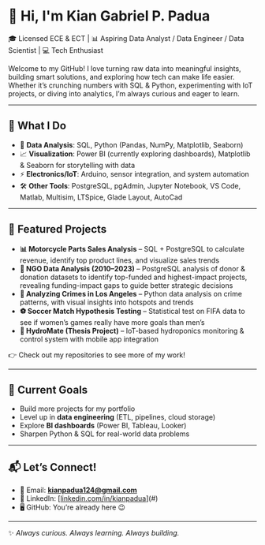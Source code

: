 # 👋 Hi, I'm Kian Gabriel P. Padua  

🎓 Licensed ECE & ECT | 📊 Aspiring Data Analyst / Data Engineer / Data Scientist | 💻 Tech Enthusiast  

Welcome to my GitHub! I love turning raw data into meaningful insights, building smart solutions, and exploring how tech can make life easier. Whether it’s crunching numbers with SQL & Python, experimenting with IoT projects, or diving into analytics, I’m always curious and eager to learn.  

---

## 🚀 What I Do  
- 🔎 **Data Analysis**: SQL, Python (Pandas, NumPy, Matplotlib, Seaborn)  
- 📈 **Visualization**: Power BI (currently exploring dashboards), Matplotlib & Seaborn for storytelling with data  
- ⚡ **Electronics/IoT**: Arduino, sensor integration, and system automation  
- 🛠 **Other Tools**: PostgreSQL, pgAdmin, Jupyter Notebook, VS Code, Matlab, Multisim, LTSpice, Glade Layout, AutoCad  

---

## 📂 Featured Projects  
- **📊 Motorcycle Parts Sales Analysis** – SQL + PostgreSQL to calculate revenue, identify top product lines, and visualize sales trends
- **🤝 NGO Data Analysis (2010–2023)** – PostgreSQL analysis of donor & donation datasets to identify top-funded and highest-impact projects, revealing funding-impact gaps to guide better strategic decisions 
- **🚨 Analyzing Crimes in Los Angeles** – Python data analysis on crime patterns, with visual insights into hotspots and trends  
- **⚽ Soccer Match Hypothesis Testing** – Statistical test on FIFA data to see if women’s games really have more goals than men’s  
- **🌱 HydroMate (Thesis Project)** – IoT-based hydroponics monitoring & control system with mobile app integration  
 


👉 Check out my repositories to see more of my work!  

---

## 🎯 Current Goals  
- Build more projects for my portfolio  
- Level up in **data engineering** (ETL, pipelines, cloud storage)  
- Explore **BI dashboards** (Power BI, Tableau, Looker)  
- Sharpen Python & SQL for real-world data problems  

---

## 📬 Let’s Connect!  
- 📧 Email: **kianpadua124@gmail.com**  
- 💼 LinkedIn: [[linkedin.com/in/kianpadua](https://www.linkedin.com/in/kian-gabriel-padua-0863ab1ab)](#)  
- 🖥 GitHub: You’re already here 😉  

---

✨ *Always curious. Always learning. Always building.*  

